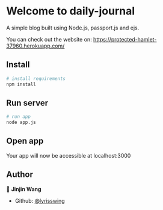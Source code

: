 # Welcome to daily-journal

A simple blog built using Node.js, passport.js and ejs.

You can check out the website on: https://protected-hamlet-37960.herokuapp.com/

## Install

```bash
# install requirements
npm install
```
## Run server

```bash
# run app
node app.js
```

## Open app

Your app will now be accessible at localhost:3000

## Author

👤 **Jinjin Wang**

* Github: [@lyrisswing](https://github.com/lyrisswing)
